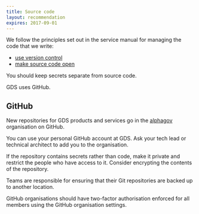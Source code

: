 ```yaml
---
title: Source code
layout: recommendation
expires: 2017-09-01
---
```


We follow the principles set out in the service manual for
managing the code that we write:

- [use version control](https://www.gov.uk/service-manual/technology/maintaining-version-control-in-coding)
- [make source code open](https://www.gov.uk/service-manual/technology/making-source-code-open-and-reusable)

You should keep secrets separate from source code.

GDS uses GitHub.

## GitHub

New repositories for GDS products and services go in the
[alphagov](https://github.com/alphagov/) organisation on GitHub.

You can use your personal GitHub account at GDS. Ask your tech
lead or technical architect to add you to the organisation.

If the repository contains secrets rather than code,
make it private and restrict the people who have access to it.
Consider encrypting the contents of the repository.

Teams are responsible for ensuring that their Git repositories
are backed up to another location.

GitHub organisations should have two-factor authorisation enforced for all members using the GitHub organisation settings.
